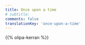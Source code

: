 ```yaml
---
title: Once upon a time
# subtitle:
comments: false
translationKey: 'once-upon-a-time'
---
```


{{% olipa-kerran %}}
